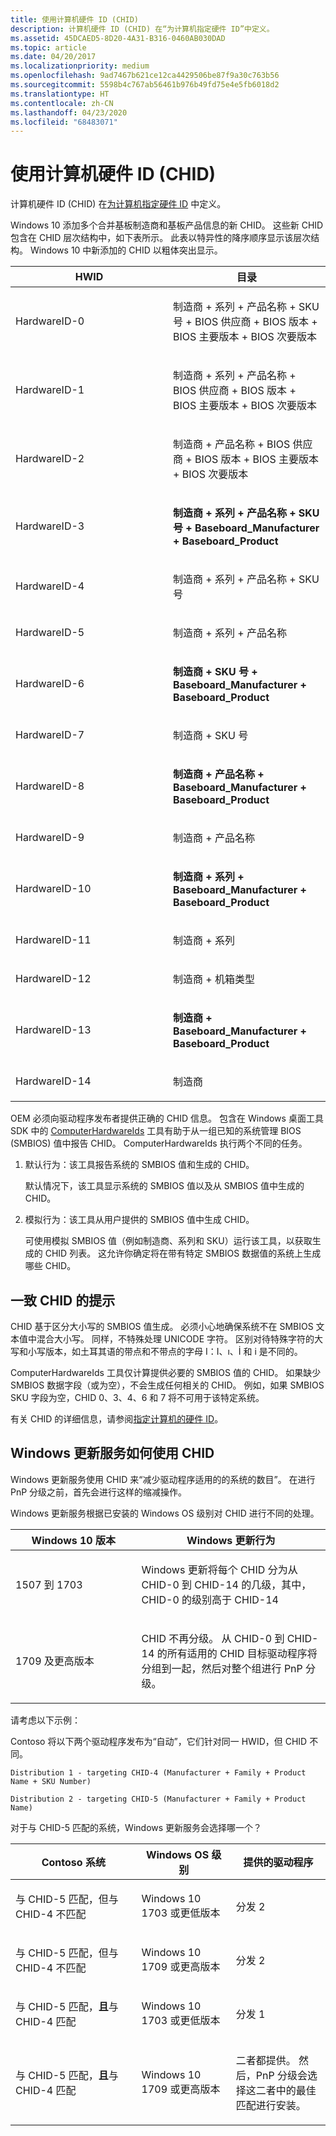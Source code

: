 ```yaml
---
title: 使用计算机硬件 ID (CHID)
description: 计算机硬件 ID (CHID) 在“为计算机指定硬件 ID”中定义。
ms.assetid: 45DCAED5-8D20-4A31-B316-0460AB030DAD
ms.topic: article
ms.date: 04/20/2017
ms.localizationpriority: medium
ms.openlocfilehash: 9ad7467b621ce12ca4429506be87f9a30c763b56
ms.sourcegitcommit: 5598b4c767ab56461b976b49fd75e4e5fb6018d2
ms.translationtype: HT
ms.contentlocale: zh-CN
ms.lasthandoff: 04/23/2020
ms.locfileid: "68483071"
---
```

# <a name="using-computer-hardware-ids-chids"></a>使用计算机硬件 ID (CHID)


计算机硬件 ID (CHID) 在[为计算机指定硬件 ID](https://docs.microsoft.com/windows-hardware/drivers/install/specifying-hardware-ids-for-a-computer) 中定义。

Windows 10 添加多个合并基板制造商和基板产品信息的新 CHID。 这些新 CHID 包含在 CHID 层次结构中，如下表所示。 此表以特异性的降序顺序显示该层次结构。 Windows 10 中新添加的 CHID 以粗体突出显示。

<table>
<colgroup>
<col width="50%" />
<col width="50%" />
</colgroup>
<thead>
<tr class="header">
<th>HWID</th>
<th>目录</th>
</tr>
</thead>
<tbody>
<tr class="odd">
<td><p>HardwareID-0</p></td>
<td><p>制造商 + 系列 + 产品名称 + SKU 号 + BIOS 供应商 + BIOS 版本 + BIOS 主要版本 + BIOS 次要版本</p></td>
</tr>
<tr class="even">
<td><p>HardwareID-1</p></td>
<td><p>制造商 + 系列 + 产品名称 + BIOS 供应商 + BIOS 版本 + BIOS 主要版本 + BIOS 次要版本</p></td>
</tr>
<tr class="odd">
<td><p>HardwareID-2</p></td>
<td><p>制造商 + 产品名称 + BIOS 供应商 + BIOS 版本 + BIOS 主要版本 + BIOS 次要版本</p></td>
</tr>
<tr class="even">
<td><p>HardwareID-3</p></td>
<td><p><strong>制造商 + 系列 + 产品名称 + SKU 号 + Baseboard_Manufacturer + Baseboard_Product</strong></p></td>
</tr>
<tr class="odd">
<td><p>HardwareID-4</p></td>
<td><p>制造商 + 系列 + 产品名称 + SKU 号</p></td>
</tr>
<tr class="even">
<td><p>HardwareID-5</p></td>
<td><p>制造商 + 系列 + 产品名称</p></td>
</tr>
<tr class="odd">
<td><p>HardwareID-6</p></td>
<td><p><strong>制造商 + SKU 号 + Baseboard_Manufacturer + Baseboard_Product</strong></p></td>
</tr>
<tr class="even">
<td><p>HardwareID-7</p></td>
<td><p>制造商 + SKU 号</p></td>
</tr>
<tr class="odd">
<td><p>HardwareID-8</p></td>
<td><p><strong>制造商 + 产品名称 + Baseboard_Manufacturer + Baseboard_Product</strong></p></td>
</tr>
<tr class="even">
<td><p>HardwareID-9</p></td>
<td><p>制造商 + 产品名称</p></td>
</tr>
<tr class="odd">
<td><p>HardwareID-10</p></td>
<td><p><strong>制造商 + 系列 + Baseboard_Manufacturer + Baseboard_Product</strong></p></td>
</tr>
<tr class="even">
<td><p>HardwareID-11</p></td>
<td><p>制造商 + 系列</p></td>
</tr>
<tr class="odd">
<td><p>HardwareID-12</p></td>
<td><p>制造商 + 机箱类型</p></td>
</tr>
<tr class="even">
<td><p>HardwareID-13</p></td>
<td><p><strong>制造商 + Baseboard_Manufacturer + Baseboard_Product</strong></p></td>
</tr>
<tr class="odd">
<td><p>HardwareID-14</p></td>
<td><p>制造商</p></td>
</tr>
</tbody>
</table>

 

OEM 必须向驱动程序发布者提供正确的 CHID 信息。 包含在 Windows 桌面工具 SDK 中的 [ComputerHardwareIds](https://docs.microsoft.com/windows-hardware/drivers/devtest/computerhardwareids) 工具有助于从一组已知的系统管理 BIOS (SMBIOS) 值中报告 CHID。 ComputerHardwareIds 执行两个不同的任务。

1.  默认行为：该工具报告系统的 SMBIOS 值和生成的 CHID。

    默认情况下，该工具显示系统的 SMBIOS 值以及从 SMBIOS 值中生成的 CHID。

2.  模拟行为：该工具从用户提供的 SMBIOS 值中生成 CHID。

    可使用模拟 SMBIOS 值（例如制造商、系列和 SKU）运行该工具，以获取生成的 CHID 列表。 这允许你确定将在带有特定 SMBIOS 数据值的系统上生成哪些 CHID。

## <a name="span-idtips_for_consistent_chidsspanspan-idtips_for_consistent_chidsspanspan-idtips_for_consistent_chidsspantips-for-consistent-chids"></a><span id="Tips_for_consistent_CHIDs"></span><span id="tips_for_consistent_chids"></span><span id="TIPS_FOR_CONSISTENT_CHIDS"></span>一致 CHID 的提示


CHID 基于区分大小写的 SMBIOS 值生成。 必须小心地确保系统不在 SMBIOS 文本值中混合大小写。 同样，不特殊处理 UNICODE 字符。 区别对待特殊字符的大写和小写版本，如土耳其语的带点和不带点的字母 I：I、ı、İ 和 i 是不同的。

ComputerHardwareIds 工具仅计算提供必要的 SMBIOS 值的 CHID。 如果缺少 SMBIOS 数据字段（或为空），不会生成任何相关的 CHID。 例如，如果 SMBIOS SKU 字段为空，CHID 0、3、4、6 和 7 将不可用于该特定系统。

有关 CHID 的详细信息，请参阅[指定计算机的硬件 ID](https://docs.microsoft.com/windows-hardware/drivers/install/specifying-hardware-ids-for-a-computer)。

 
## <a name="span-idhow_windows_update_uses_chidspanspan-idhow_windows_update_uses_chidspanspan-idhow_windows_update_uses_chidspanhow-the-windows-update-service-uses-chid"></a><span id="How_Windows_Update_uses_CHID"></span><span id="how_windows_update_uses_chid"></span><span id="HOW_WINDOWS_UPDATE_USES_CHID"></span>Windows 更新服务如何使用 CHID


Windows 更新服务使用 CHID 来“减少驱动程序适用的的系统的数目”。  在进行 PnP 分级之前，首先会进行这样的缩减操作。

Windows 更新服务根据已安装的 Windows OS 级别对 CHID 进行不同的处理。  

<table>
<colgroup>
<col width="40%" />
<col width="60%" />
</colgroup>
<thead>
<tr class="header">
<th>Windows 10 版本</th>
<th>Windows 更新行为</th>
</tr>
</thead>
<tbody>
<tr class="odd">
<td><p>1507 到 1703</p></td>
<td><p>Windows 更新将每个 CHID 分为从 CHID-0 到 CHID-14 的几级，其中，CHID-0 的级别高于 CHID-14</p></td>
</tr>
<tr class="even">
<td><p>1709 及更高版本</p></td>
<td><p>CHID 不再分级。 从 CHID-0 到 CHID-14 的所有适用的 CHID 目标驱动程序将分组到一起，然后对整个组进行 PnP 分级。</p></td>
</tr> 
</tbody>
</table>


请考虑以下示例：


Contoso 将以下两个驱动程序发布为“自动”，它们针对同一 HWID，但 CHID 不同。  

    Distribution 1 - targeting CHID-4 (Manufacturer + Family + Product Name + SKU Number)

    Distribution 2 - targeting CHID-5 (Manufacturer + Family + Product Name)

对于与 CHID-5 匹配的系统，Windows 更新服务会选择哪一个？

<table>
<colgroup>
<col width="40%" />
<col width="30%" />
<col width="30%" />
</colgroup>
<thead>
<tr class="header">
<th>Contoso 系统</th>
<th>Windows OS 级别</th>
<th>提供的驱动程序</th>
</tr>
</thead>
<tbody>
<tr class="odd">
<td><p>与 CHID-5 匹配，但与 CHID-4 不匹配</p></td>
<td><p>Windows 10 1703 或更低版本</p></td>
<td><p>分发 2</p></td>
</tr>
<tr class="even">
<td><p>与 CHID-5 匹配，但与 CHID-4 不匹配</p></td>
<td><p>Windows 10 1709 或更高版本</p></td>
<td><p>分发 2</p></td>
</tr>
<tr class="odd">
<td><p>与 CHID-5 匹配，<strong>且</strong>与 CHID-4 匹配</p></td>
<td><p>Windows 10 1703 或更低版本</p></td>
<td><p>分发 1</p></td>
</tr>
<tr class="even">
<td><p>与 CHID-5 匹配，<strong>且</strong>与 CHID-4 匹配</p></td>
<td><p>Windows 10 1709 或更高版本</p></td>
<td><p>二者都提供。   然后，PnP 分级会选择这二者中的最佳匹配进行安装。</p></td>
</tr>
</tbody>
</table>
 





